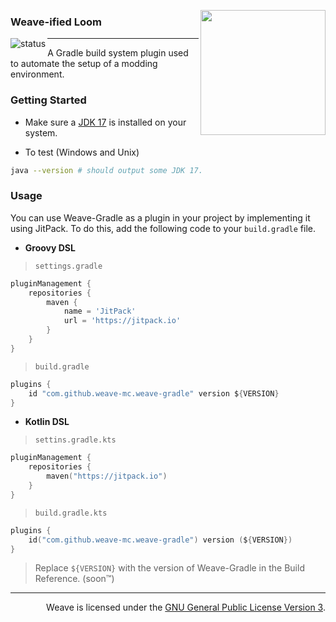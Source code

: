 <img
    align="right" width="200px"
    src="https://raw.githubusercontent.com/Weave-MC/.github/master/assets/icon.png"
/>

### Weave-ified Loom

<img
    align="left" alt="status"
    src="https://github.com/Weave-MC/Weave/actions/workflows/gradle.yml/badge.svg"
/>

---

A Gradle build system plugin used to automate the setup of a modding environment.

### Getting Started

- Make sure a [JDK 17][jdk] is installed on your system.

- To test (Windows and Unix)

```bash
java --version # should output some JDK 17.
```

### Usage

You can use Weave-Gradle as a plugin in your project by implementing it using JitPack. To do this, add the
following code to your `build.gradle` file.

- **Groovy DSL**

> `settings.gradle`

```gradle
pluginManagement {
    repositories {
        maven {
            name = 'JitPack'
            url = 'https://jitpack.io'
        }
    }
}
```

> `build.gradle`

```gradle
plugins {
    id "com.github.weave-mc.weave-gradle" version ${VERSION}
}
```

- **Kotlin DSL**

> `settins.gradle.kts`

```kt
pluginManagement {
    repositories {
        maven("https://jitpack.io")
    }
}
```

> `build.gradle.kts`

```kt
plugins {
    id("com.github.weave-mc.weave-gradle") version (${VERSION})
}
```

> Replace `${VERSION}` with the version of Weave-Gradle in the Build Reference. (soon:tm:)

---

<div align="right">

Weave is licensed under the [GNU General Public License Version 3][license].

</div>

[git]:     https://git-scm.com/
[jdk]:     https://www.azul.com/downloads/?version=java-17-lts&package=jdk
[license]: https://github.com/Weave-MC/Weave-Gradle/blob/main/LICENSE
